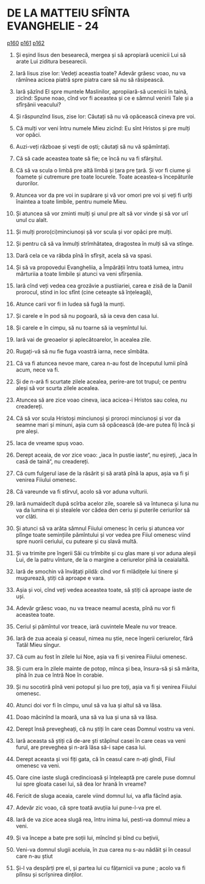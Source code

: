 # DE LA MATTEIU SFÎNTA EVANGHELIE - 24
[p160](src/p160.jpg) [p161](src/p161.jpg) [p162](src/p162.jpg)
<!-- CAP. 24 1. Răsipitura besearecii. 4. Seamnele venitului Hristos. 13. Strîmbătatea. 23. Hristoși strîmbi. 29. Seamnele sfirșirei lumii. 31. Îngerii. 32. Zmochin. 37. Zilele lui Noe. 42. Prevegheați-vă. 45. Slugă. -->

1. Și eșind Iisus den besearecă, mergea și să apropiară ucenicii Lui să arate Lui ziditura besearecii.

2. Iară Iisus zise lor: Vedeți aceastia toate? Adevăr grăesc voao, nu va rămînea acicea piatră spre piatra care să nu să răsipească.

3. Iară șăzînd El spre muntele Maslinilor, apropiiară-să ucenicii în taină, zicînd: Spune noao, cînd vor fi aceastea și ce e sămnul venirii Tale și a sfîrșănii veacului?

4. Și răspunzînd Iisus, zise lor: Căutați să nu vă opăcească cineva pre voi.

5. Că mulți vor veni întru numele Mieu zicînd: Eu sînt Hristos și pre mulți vor opăci.

6. Auzi-veți războae și vești de oști; căutați să nu vă spămîntați.

7. Că să cade aceastea toate să fie; ce încă nu va fi sfârșitul.

8. Că să va scula o limbă pre altă limbă și țara pre țară. Și vor fi ciume și foamete și cutremure pre toate locurele. Toate aceastea-s începăturile durorilor.

9. Atuncea vor da pre voi in supărare și vă vor omori pre voi și veți fi urîți înaintea a toate limbile, pentru numele Mieu.

10. Și atuncea să vor zminti mulți și unul pre alt să vor vinde și să vor urî unul cu alalt.

11. Și mulți proro(ci)minciunoși șă vor scula și vor opăci pre mulți.

12. Și pentru că să va înmulți strîmhătatea, dragostea în mulți să va stînge.

13. Dară cela ce va răbda pînă în sfîrșit, acela să va spasi.

14. Și să va propovedui Evangheliia, a Împărății întru toată lumea, intru mărturiia a toate limbile și atunci va veni sfîrșeniia.

15. Iară cînd veți vedea cea grozăvie a pustiiariei, carea e zisă de la Daniil prorocul, stind in loc sfînt (cine ceteaște să înțeleagă),

16. Atunce carii vor fi in Iudea să fugă la munți.

17. Și carele e în pod să nu pogoară, să ia ceva den casa lui.

18. Și carele e în cimpu, să nu toarne să ia veșmîntul lui.

19. Iară vai de greoaelor și aplecătoarelor, în acealea zile.

20. Rugați-vă să nu fie fuga voastră iarna, nece sîmbăta.

21. Că va fi atuncea nevoe mare, carea n-au fost de începutul lumii pînă acum, nece va fi.

22. Și de n-ară fi scurtate zilele acealea, perire-are tot trupul; ce pentru aleși să vor scurta zilele acealea.

23. Atuncea să are zice voao cineva, iaca acicea-i Hristos sau colea, nu creadereți.

24. Că să vor scula Hristoși minciunoși și proroci minciunoși și vor da seamne mari și minuni, așia cum să opăcească (de-are putea fi) încă și pre aleși.

25. Iaca de vreame spuș voao.

26. Derept aceaia, de vor zice voao: „iaca în pustie iaste“, nu eșireți, „iaca în casă de taină“, nu creadereți.

27. Că cum fulgerul iase de la răsărit și să arată pînă la apus, așia va fi și venirea Fiiului omenesc.

28. Că vareunde va fi stîrvul, acolo să vor aduna vulturii.

29. Iară numaidecît după scîrba acelor zile, soarele să va întuneca și luna nu va da lumina ei și stealele vor cădea den ceriu și puterile ceriurilor să vor clăti.

30. Și atunci să va arăta sămnul Fiiului omenesc în ceriu și atuncea vor plînge toate semințiile pămîntului și vor vedea pre Fiiul omenesc viind spre nuorii ceriului, cu puteare și cu slavă multă.

31. Și va trimite pre îngerii Săi cu trîmbite și cu glas mare și vor aduna aleșii Lui, de la patru vînture, de la o margine a ceriurelor pînă la ceaialaltă.

32. Iară de smochin vă învățați pildă: cînd vor fi mlădițele lui tinere și mugurează, știți că aproape e vara.

33. Așia și voi, cînd veți vedea aceastea toate, să știți că aproape iaste de uși.

34. Adevăr grăesc voao, nu va treace neamul acesta, pînă nu vor fi aceastea toate.

35. Ceriul și pămîntul vor treace, iară cuvintele Meale nu vor treace.

36. Iară de zua aceaia și ceasul, nimea nu știe, nece îngerii ceriurelor, fără Tatăl Mieu sîngur.

37. Că cum au fost în zilele lui Noe, așia va fi și venirea Fiiului omenesc.

38. Și cum era în zilele mainte de potop, mînca și bea, însura-să și să mărita, pînă în zua ce întră Noe în corabie.

39. Și nu socotiră pînă veni potopul și luo pre toți, așia va fi și venirea Fiiului omenesc.

40. Atunci doi vor fi în cîmpu, unul să va lua și altul să va lăsa.

41. Doao măcinînd la moară, una să va lua și una să va lăsa.

42. Derept însă prevegheați, că nu știți în care ceas Domnul vostru va veni.

43. Iară aceasta să știți că de-are ști stăpînul casei în care ceas va veni furul, are preveghea și n-ară lăsa să-i sape casa lui.

44. Derept aceasta și voi fiți gata, că în ceasul care n-ați gîndi, Fiiul omenesc va veni.

45. Oare cine iaste slugă credincioasă și înțeleaptă pre carele puse domnul lui spre gloata casei lui, să dea lor hrană în vreame?

46. Fericit de sluga aceaia, carele viind domnul lui, va afla făcînd așia.

47. Adevăr zic voao, că spre toată avuțiia lui pune-l-va pre el.

48. Iară de va zice acea slugă rea, întru inima lui, pesti-va domnul mieu a veni.

49. Și va începe a bate pre soții lui, mîncînd și bînd cu bețivii,

50. Veni-va domnul slugii aceluia, în zua carea nu s-au nădăit și în ceasul care n-au știut

51. Și-l va despărți pre el, și partea lui cu fățarnicii va pune ; acolo va fi plînsu și scrîșnirea dinților.
